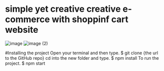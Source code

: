 # simple yet creative creative e-commerce with shoppinf cart website




![image](https://github.com/alyfaress/React-e.commerce/assets/137708164/268059f8-bd28-43d3-b8e7-e8684a74b7fb)
![image (2)](https://github.com/alyfaress/React-e.commerce/assets/137708164/5d9f01a5-0a0c-48a0-b677-cfe295a4330a)

#Installing the project
Open your terminal and then type. $ git clone {the url to the GitHub repo}
cd into the new folder and type. $ npm install
To run the project. $ npm start
